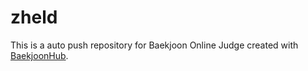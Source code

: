 # zheld
This is a auto push repository for Baekjoon Online Judge created with [BaekjoonHub](https://github.com/BaekjoonHub/BaekjoonHub).

